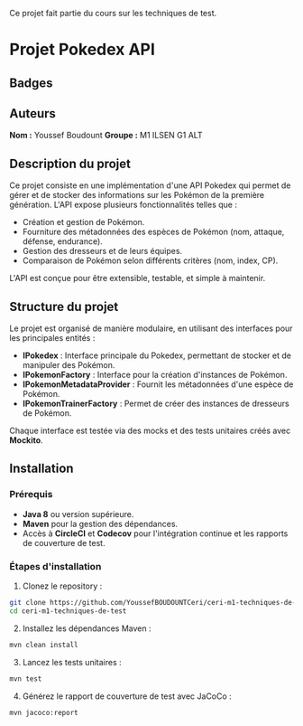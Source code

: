 Ce projet fait partie du cours sur les techniques de test.

# Projet Pokedex API

## Badges


## Auteurs

**Nom :** Youssef Boudount
**Groupe :** M1 ILSEN G1 ALT

## Description du projet

Ce projet consiste en une implémentation d'une API Pokedex qui permet de gérer et de stocker des informations sur les Pokémon de la première génération. L'API expose plusieurs fonctionnalités telles que :

- Création et gestion de Pokémon.
- Fourniture des métadonnées des espèces de Pokémon (nom, attaque, défense, endurance).
- Gestion des dresseurs et de leurs équipes.
- Comparaison de Pokémon selon différents critères (nom, index, CP).

L'API est conçue pour être extensible, testable, et simple à maintenir.

## Structure du projet

Le projet est organisé de manière modulaire, en utilisant des interfaces pour les principales entités :

- **IPokedex** : Interface principale du Pokedex, permettant de stocker et de manipuler des Pokémon.
- **IPokemonFactory** : Interface pour la création d'instances de Pokémon.
- **IPokemonMetadataProvider** : Fournit les métadonnées d'une espèce de Pokémon.
- **IPokemonTrainerFactory** : Permet de créer des instances de dresseurs de Pokémon.

Chaque interface est testée via des mocks et des tests unitaires créés avec **Mockito**.

## Installation

### Prérequis

- **Java 8** ou version supérieure.
- **Maven** pour la gestion des dépendances.
- Accès à **CircleCI** et **Codecov** pour l'intégration continue et les rapports de couverture de test.

### Étapes d'installation

1. Clonez le repository :

```bash
git clone https://github.com/YoussefBOUDOUNTCeri/ceri-m1-techniques-de-test
cd ceri-m1-techniques-de-test
```

2. Installez les dépendances Maven :

```bash
mvn clean install
```

3. Lancez les tests unitaires :

```bash
mvn test
```

4. Générez le rapport de couverture de test avec JaCoCo :

```bash
mvn jacoco:report
```
